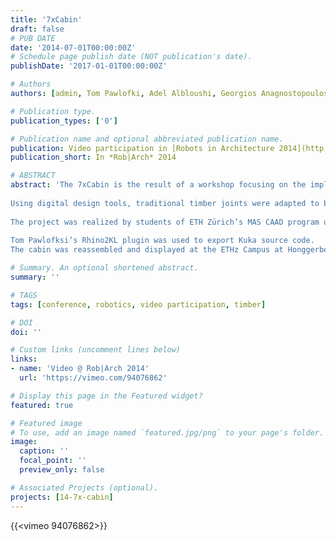 ```yaml
---
title: '7xCabin'
draft: false
# PUB DATE
date: '2014-07-01T00:00:00Z' 
# Schedule page publish date (NOT publication's date).
publishDate: '2017-01-01T00:00:00Z'

# Authors
authors: [admin, Tom Pawlofki, Adel Albloushi, Georgios Anagnostopoulos, Christian Braun, Kaihong Chen, Grigorios Grigoriadis, Abel Groenewolt, Periklis Kyriakidis, Valle Medina, Regina Mirzoyants, Yu-ting Sheng, Togo Takamura]

# Publication type.
publication_types: ['0']

# Publication name and optional abbreviated publication name.
publication: Video participation in [Robots in Architecture 2014](http://www.robarch2014.org/). University of Michigan Taubman College of Architecture and Urban Planning.
publication_short: In *Rob|Arch* 2014

# ABSTRACT
abstract: 'The 7xCabin is the result of a workshop focusing on the implementation of a robotic fabrication process on the architectural scale. Instead of inventing a new architectural language based on shifts in technology, this projects searches for an integrative approach towards traditional crafts and archetypal forms.  
  
Using digital design tools, traditional timber joints were adapted to be usable with raw, irregular logs. These joints have subsequently been produced using a chainsaw mounted on an industrial robot. All movements for the robot were planned digitally, with students preparing the exact toolpaths for each log type.  
  
The project was realized by students of ETH Zürich’s MAS CAAD program under the supervision of Tom Pawlofsky. The interplay between traditional timber construction methods and robotic fabrication turned out to be a rich field of applied research.  
  
Tom Pawlofksi’s Rhino2KL plugin was used to export Kuka source code.  
The cabin was reassembled and displayed at the ETHz Campus at Honggerberg during February 2014.'

# Summary. An optional shortened abstract.
summary: ''

# TAGS 
tags: [conference, robotics, video participation, timber]

# DOI 
doi: ''

# Custom links (uncomment lines below)
links:
- name: 'Video @ Rob|Arch 2014' 
  url: 'https://vimeo.com/94076862'

# Display this page in the Featured widget?
featured: true

# Featured image
# To use, add an image named `featured.jpg/png` to your page's folder.
image:
  caption: ''
  focal_point: ''
  preview_only: false

# Associated Projects (optional).
projects: [14-7x-cabin]
---
```


{{<vimeo 94076862>}}
